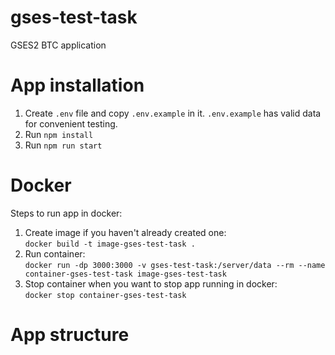 # gses-test-task

GSES2 BTC application

# App installation

1. Create `.env` file and copy `.env.example` in it. `.env.example` has valid data for convenient testing.
2. Run `npm install`
3. Run `npm run start`

# Docker

Steps to run app in docker:

1. Create image if you haven't already created one:  
   `docker build -t image-gses-test-task . `
2. Run container:  
   `docker run -dp 3000:3000 -v gses-test-task:/server/data --rm --name container-gses-test-task image-gses-test-task`
3. Stop container when you want to stop app running in docker:  
   `docker stop container-gses-test-task`

# App structure
